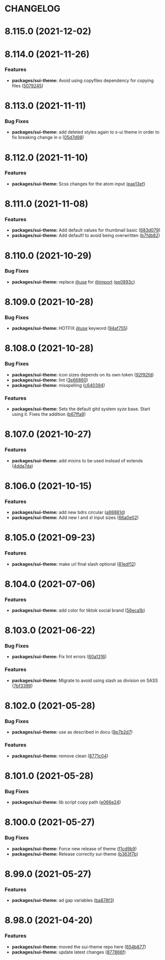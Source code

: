 # CHANGELOG

# 8.115.0 (2021-12-02)



# 8.114.0 (2021-11-26)


### Features

* **packages/sui-theme:** Avoid using copyfiles dependency for copying files ([5079245](https://github.com/SUI-Components/sui/commit/5079245570fa0f774cf8d592dea587253565a84b))



# 8.113.0 (2021-11-11)


### Bug Fixes

* **packages/sui-theme:** add deleted styles again to s-ui theme in order to fix breaking change in o ([05d7d98](https://github.com/SUI-Components/sui/commit/05d7d98d6c7e29a3a7390cb2fd8ded98e8f0dead))



# 8.112.0 (2021-11-10)


### Features

* **packages/sui-theme:** Scss changes for the atom input ([eae13ef](https://github.com/SUI-Components/sui/commit/eae13ef932b5ced3f1fc2d80a59bfb993981b7db))



# 8.111.0 (2021-11-08)


### Features

* **packages/sui-theme:** Add default values for thumbnail basic ([683d079](https://github.com/SUI-Components/sui/commit/683d0790d2c75af0ae9d6880a9a0116694445ed7))
* **packages/sui-theme:** Add default! to avoid being overwritten ([b7fdb82](https://github.com/SUI-Components/sui/commit/b7fdb824c1028bdb015d3fa42f55bbbf37d19a9c))



# 8.110.0 (2021-10-29)


### Bug Fixes

* **packages/sui-theme:** replace [@use](https://github.com/use) for [@import](https://github.com/import) ([ee0893c](https://github.com/SUI-Components/sui/commit/ee0893cbd38bf77724a9bcd29cc98e1e1050424d))



# 8.109.0 (2021-10-28)


### Bug Fixes

* **packages/sui-theme:** HOTFIX [@use](https://github.com/use) keyword ([94af755](https://github.com/SUI-Components/sui/commit/94af755953bf71f85a08b68dbab87f0f02804d24))



# 8.108.0 (2021-10-28)


### Bug Fixes

* **packages/sui-theme:** icon sizes depends on its own token ([92f92fd](https://github.com/SUI-Components/sui/commit/92f92fdea50025d790da6285dc3ecfdbaa8db0a1))
* **packages/sui-theme:** lint ([3e66860](https://github.com/SUI-Components/sui/commit/3e66860caed65b6adaa20d2e09b71c99d80a9e13))
* **packages/sui-theme:** misspelling ([c640394](https://github.com/SUI-Components/sui/commit/c6403940386c23beeb1edb250944d6f40532c0e1))


### Features

* **packages/sui-theme:** Sets the default gitd system syze base. Start using it. Fixes the addition ([b67ffa9](https://github.com/SUI-Components/sui/commit/b67ffa9c0e7cf9e09cd77a100906cf835f284d89))



# 8.107.0 (2021-10-27)


### Features

* **packages/sui-theme:** add mixins to be used instead of extends ([4dda7da](https://github.com/SUI-Components/sui/commit/4dda7da6e72845e89e504e8620041843e9d982a2))



# 8.106.0 (2021-10-15)


### Features

* **packages/sui-theme:** add new bdrs circular ([a98881d](https://github.com/SUI-Components/sui/commit/a98881d9dda533ddbd690bf7a4722663d4380584))
* **packages/sui-theme:** Add new l and xl input sizes ([66a0e02](https://github.com/SUI-Components/sui/commit/66a0e02abea1c8993a4612134f6194cbb1d6f296))



# 8.105.0 (2021-09-23)


### Features

* **packages/sui-theme:** make url final slash optional ([81edf12](https://github.com/SUI-Components/sui/commit/81edf126589683fc5705509216fd0456f68492cc))



# 8.104.0 (2021-07-06)


### Features

* **packages/sui-theme:** add color for tiktok social brand ([56eca1b](https://github.com/SUI-Components/sui/commit/56eca1b565400b005a6589e6cd40017d7c7e3cd6))



# 8.103.0 (2021-06-22)


### Bug Fixes

* **packages/sui-theme:** Fix lint errors ([60a1316](https://github.com/SUI-Components/sui/commit/60a13166f720556e2f35ca7e5b81b65ef3d69df5))


### Features

* **packages/sui-theme:** Migrate to avoid using slash as division on SASS ([7bf3399](https://github.com/SUI-Components/sui/commit/7bf3399e361e6bd9bc04c20007b3b6b08c584a80))



# 8.102.0 (2021-05-28)


### Bug Fixes

* **packages/sui-theme:** use as described in docu ([8e7b2d7](https://github.com/SUI-Components/sui/commit/8e7b2d76d70d8651436d7721a3fdb48bfd7f3f85))


### Features

* **packages/sui-theme:** remove clean ([8771c04](https://github.com/SUI-Components/sui/commit/8771c046eefc639d8a3a8ccd961842f8196e01af))



# 8.101.0 (2021-05-28)


### Bug Fixes

* **packages/sui-theme:** lib script copy path ([e066e24](https://github.com/SUI-Components/sui/commit/e066e242cd528f6d5045efcd759ff10b9c19c57d))



# 8.100.0 (2021-05-27)


### Bug Fixes

* **packages/sui-theme:** Force new release of theme ([f1cd9b9](https://github.com/SUI-Components/sui/commit/f1cd9b90293e49e618c30307a3aa8490203d209e))
* **packages/sui-theme:** Release correctly sui-theme ([b363f7b](https://github.com/SUI-Components/sui/commit/b363f7b02a7c7bfa9b0c4ee326dbd9cd2f92ce61))



# 8.99.0 (2021-05-27)


### Features

* **packages/sui-theme:** ad gap variables ([ba878f3](https://github.com/SUI-Components/sui/commit/ba878f350c328f81fbdeca47d1bbbf8b63bd5391))



# 8.98.0 (2021-04-20)


### Features

* **packages/sui-theme:** moved the sui-theme repo here ([654b877](https://github.com/SUI-Components/sui/commit/654b8777a5e2754e1c41e2c1d907630d1c4266df))
* **packages/sui-theme:** update latest changes ([877866f](https://github.com/SUI-Components/sui/commit/877866f24fe2053f1985b7a558d1527bcbca1e88))



